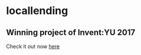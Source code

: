 # locallending
## Winning project of Invent:YU 2017

Check it out now [here](http://www.locallending.org)

